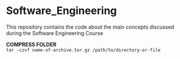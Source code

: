 # Software_Engineering

This repository contains the code about the main concepts discussed during the Software Engineering Course

**COMPRESS FOLDER** <br/>
`tar -czvf name-of-archive.tar.gz /path/to/directory-or-file`<br/>



